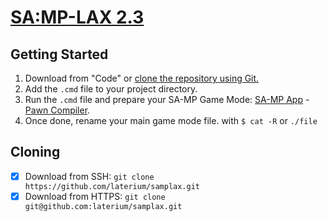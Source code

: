 # [SA:MP-LAX 2.3](https://github.com/laterium/samplax/tree/main/lax/src)

## Getting Started
1. Download from "Code" or [clone the repository using Git.](#cloning)
2. Add the `.cmd` file to your project directory.
3. Run the `.cmd` file and prepare your SA-MP Game Mode: [SA-MP App](https://sa-mp.app/) - [Pawn Compiler](https://github.com/pawn-lang/compiler/releases).
4. Once done, rename your main game mode file. with `$ cat -R` or `./file`

## Cloning
- [x] Download from SSH: `git clone https://github.com/laterium/samplax.git`
- [x] Download from HTTPS: `git clone git@github.com:laterium/samplax.git`
